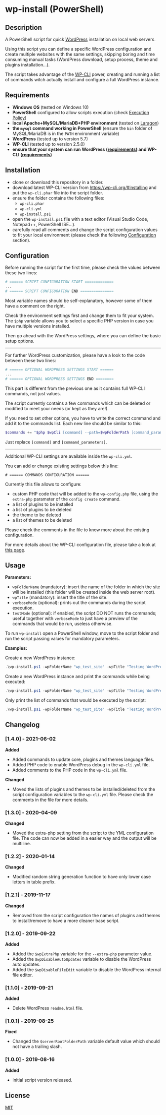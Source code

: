 # wp-install (PowerShell)

## Description
A PowerShell script for quick [WordPress](https://wordpress.org/) installation on local web servers.

Using this script you can define a specific WordPress configuration and create multiple websites with the same settings, skipping boring and time consuming manual tasks (WordPress download, setup process, theme and plugins installation...).

The script takes advantage of the [WP-CLI](https://wp-cli.org/) power, creating and running a list of commands witch actually install and configure a full WordPress instance.

## Requirements
- **Windows OS** (tested on Windows 10)
- **PowerShell** configured to allow scripts execution (check [Execution Policy](http://go.microsoft.com/fwlink/?LinkID=135170))
- **local Apache+MySQL/MariaDB+PHP environment** (tested on [Laragon](https://laragon.org))
- **the `mysql` command working in PowerShell** (ensure the `bin` folder of MySQL/MariaDB is in the `PATH` environment variable)
- **WordPress** (tested up to version 5.7)
- **WP-CLI** (tested up to version 2.5.0)
- **ensure that your system can run WordPress ([requirements](https://wordpress.org/download/)) and WP-CLI ([requirements](https://wp-cli.org/#installing))**

## Installation
- clone or download this repository in a folder.
- download latest WP-CLI version from https://wp-cli.org/#installing and put the `wp-cli.phar` file into the script folder.
- ensure the folder contains the following files:
  - `wp-cli.phar`
  - `wp-cli.yml`
  - `wp-install.ps1`
- open the `wp-install.ps1` file with a text editor (Visual Studio Code, Notepad++, PowerShell ISE...).
- carefully read all comments and change the script configuration values to fit your local environment (please check the following [Configuration](#configuration) section).

## Configuration
Before running the script for the first time, please check the values between these two lines:

```PowerShell
# ====== SCRIPT CONFIGURATION START =============
...
# ====== SCRIPT CONFIGURATION END ===============
```

Most variable names should be self-explanatory, however some of them have a comment on the right.

Check the environment settings first and change them to fit your system. The `$php` variable allows you to select a specific PHP version in case you have multiple versions installed.

Then go ahead with the WordPress settings, where you can define the basic setup options.

----------

For further WordPress customization, please have a look to the code between these two lines:

```PowerShell
# ====== OPTIONAL WORDPRESS SETTINGS START ======
...
# ====== OPTIONAL WORDPRESS SETTINGS END ========
```

This part is different from the previous one as it contains full WP-CLI commands, not just values.

The script currently contains a few commands which can be deleted or modified to meet your needs (or kept as they are!).

If you need to set other options, you have to write the correct command and add it to the commands list. Each new line should be similar to this:

```PowerShell
$commands += "$php $wpCli [command] --path=$wpFolderPath [command_parameters]"
```

Just replace `[command]` and `[command_parameters]`.

----------

Additional WP-CLI settings are available inside the `wp-cli.yml`.

You can add or change existing settings below this line:

```YML
# ====== COMMANDS CONFIGURATION ======
```

Currently this file allows to configure:
-  custom PHP code that will be added to the `wp-config.php` file, using the `extra-php` parameter of the `config create` command.
-  a list of plugins to be installed
-  a list of plugins to be deleted
-  the theme to be deleted
-  a list of themes to be deleted

Please check the comments in the file to know more about the existing configuration.

For more details about the WP-CLI configuration file, please take a look at [this page](https://make.wordpress.org/cli/handbook/config/).

## Usage
**Parameters:**
- `wpFolderName` (mandatory): insert the name of the folder in which the site will be installed (this folder will be created inside the web server root).
- `wpTitle` (mandatory): insert the title of the site.
- `verboseMode` (optional): prints out the commands during the script execution.
- `testMode` (optional): if enabled, the script DO NOT runs the commands; useful together with `verboseMode` to just have a preview of the commands that would be run, useless otherwise.

To run `wp-install` open a PowerShell window, move to the script folder and run the script passing values for mandatory parameters.

**Examples:**

Create a new WordPress instance:

```PowerShell
.\wp-install.ps1 -wpFolderName "wp_test_site" -wpTitle "Testing WordPress"
```

Create a new WordPress instance and print the commands while being executed:

```PowerShell
.\wp-install.ps1 -wpFolderName "wp_test_site" -wpTitle "Testing WordPress" -verboseMode
```

Only print the list of commands that would be executed by the script:

```PowerShell
.\wp-install.ps1 -wpFolderName "wp_test_site" -wpTitle "Testing WordPress" -verboseMode -testMode
```

## Changelog
### [1.4.0] - 2021-06-02
**Added**
- Added commands to update core, plugins and themes language files.
- Added PHP code to enable WordPress debug in the `wp-cli.yml` file.
- Added comments to the PHP code in the `wp-cli.yml` file.

**Changed**
- Moved the lists of plugins and themes to be installed/deleted from the script configuration variables to the `wp-cli.yml` file. Please check the comments in the file for more details.

### [1.3.0] - 2020-04-09
**Changed**
- Moved the extra-php setting from the script to the YML configuration file. The code can now be added in a easier way and the output will be multiline.

### [1.2.2] - 2020-01-14
**Changed**
- Modified random string generation function to have only lower case letters in table prefix.

### [1.2.1] - 2019-11-17
**Changed**
- Removed from the script configuration the names of plugins and themes to install/remove to have a more cleaner base script.

### [1.2.0] - 2019-09-22
**Added**

- Added the `$wpExtraPhp` variable for the `--extra-php` parameter value.
- Added the `$wpDisableAutoUpdates` variable to disable the WordPress auto updates.
- Added the `$wpDisableFileEdit` variable to disable the WordPress internal file editor.

### [1.1.0] - 2019-09-21
**Added**

- Delete WordPress `readme.html` file.

### [1.0.1] - 2019-08-25
**Fixed**

- Changed the `$serverRootFolderPath` variable default value which should not have a trailing slash.

### [1.0.0] - 2019-08-16
**Added**

- Initial script version released.

## License
[MIT](https://choosealicense.com/licenses/mit/)